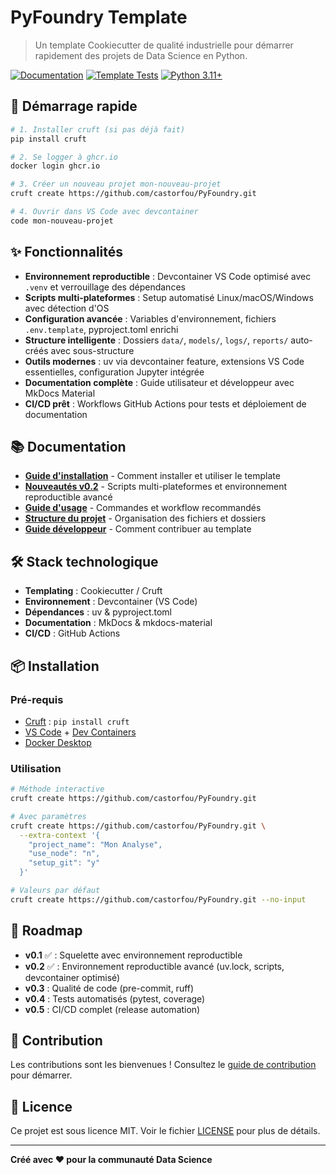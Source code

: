 # PyFoundry Template

> Un template Cookiecutter de qualité industrielle pour démarrer rapidement des projets de Data Science en Python.

[![Documentation](https://img.shields.io/badge/docs-mkdocs-blue)](https://castorfou.github.io/PyFoundry)
[![Template Tests](https://github.com/castorfou/PyFoundry/actions/workflows/test.yml/badge.svg)](https://github.com/castorfou/PyFoundry/actions/workflows/test.yml)
[![Python 3.11+](https://img.shields.io/badge/python-3.11+-blue.svg)](https://www.python.org/downloads/)

## 🚀 Démarrage rapide

```bash
# 1. Installer cruft (si pas déjà fait)
pip install cruft

# 2. Se logger à ghcr.io
docker login ghcr.io

# 3. Créer un nouveau projet mon-nouveau-projet
cruft create https://github.com/castorfou/PyFoundry.git

# 4. Ouvrir dans VS Code avec devcontainer
code mon-nouveau-projet
```

## ✨ Fonctionnalités

- **Environnement reproductible** : Devcontainer VS Code optimisé avec `.venv` et verrouillage des dépendances
- **Scripts multi-plateformes** : Setup automatisé Linux/macOS/Windows avec détection d'OS
- **Configuration avancée** : Variables d'environnement, fichiers `.env.template`, pyproject.toml enrichi
- **Structure intelligente** : Dossiers `data/`, `models/`, `logs/`, `reports/` auto-créés avec sous-structure
- **Outils modernes** : uv via devcontainer feature, extensions VS Code essentielles, configuration Jupyter intégrée
- **Documentation complète** : Guide utilisateur et développeur avec MkDocs Material
- **CI/CD prêt** : Workflows GitHub Actions pour tests et déploiement de documentation

## 📚 Documentation

- **[Guide d'installation](https://castorfou.github.io/PyFoundry/user/installation/)** - Comment installer et utiliser le template
- **[Nouveautés v0.2](https://castorfou.github.io/PyFoundry/user/v0.2-features/)** - Scripts multi-plateformes et environnement reproductible avancé
- **[Guide d'usage](https://castorfou.github.io/PyFoundry/user/usage/)** - Commandes et workflow recommandés  
- **[Structure du projet](https://castorfou.github.io/PyFoundry/user/structure/)** - Organisation des fichiers et dossiers
- **[Guide développeur](https://castorfou.github.io/PyFoundry/dev/contributing/)** - Comment contribuer au template

## 🛠️ Stack technologique

- **Templating** : Cookiecutter / Cruft
- **Environnement** : Devcontainer (VS Code)
- **Dépendances** : uv & pyproject.toml
- **Documentation** : MkDocs & mkdocs-material
- **CI/CD** : GitHub Actions

## 📦 Installation

### Pré-requis
- [Cruft](https://cruft.github.io/cruft/) : `pip install cruft`
- [VS Code](https://code.visualstudio.com/) + [Dev Containers](https://marketplace.visualstudio.com/items?itemName=ms-vscode-remote.remote-containers)
- [Docker Desktop](https://www.docker.com/products/docker-desktop/)

### Utilisation

```bash
# Méthode interactive
cruft create https://github.com/castorfou/PyFoundry.git

# Avec paramètres
cruft create https://github.com/castorfou/PyFoundry.git \
  --extra-context '{
    "project_name": "Mon Analyse",
    "use_node": "n",
    "setup_git": "y"
  }'

# Valeurs par défaut
cruft create https://github.com/castorfou/PyFoundry.git --no-input
```

## 🎯 Roadmap

- **v0.1** ✅ : Squelette avec environnement reproductible
- **v0.2** ✅ : Environnement reproductible avancé (uv.lock, scripts, devcontainer optimisé)
- **v0.3** : Qualité de code (pre-commit, ruff)
- **v0.4** : Tests automatisés (pytest, coverage)
- **v0.5** : CI/CD complet (release automation)

## 🤝 Contribution

Les contributions sont les bienvenues ! Consultez le [guide de contribution](https://guillaume.github.io/PyFoundry/dev/contributing/) pour démarrer.

## 📄 Licence

Ce projet est sous licence MIT. Voir le fichier [LICENSE](LICENSE) pour plus de détails.

---

**Créé avec ❤️ pour la communauté Data Science**